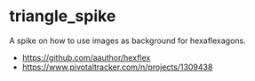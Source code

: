 # triangle_spike
A spike on how to use images as background for hexaflexagons.

- https://github.com/aauthor/hexflex
- https://www.pivotaltracker.com/n/projects/1309438
